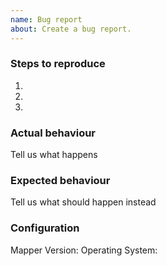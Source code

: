 ```yaml
---
name: Bug report
about: Create a bug report.
---
```

### Steps to reproduce
1.
2.
3.

### Actual behaviour
Tell us what happens

### Expected behaviour
Tell us what should happen instead

### Configuration
Mapper Version:
Operating System:
